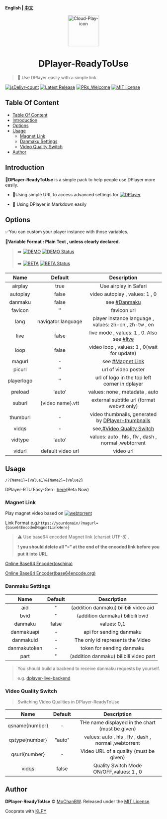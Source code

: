 <b>English | [中文](./README_zh.md)</b>

<p align="center">
<img src="https://cdn.jsdelivr.net/gh/MoChanBW/DPlayer-ReadyToUse@latest/assets/Cloud_Play_128px.png" alt="Cloud-Play-icon" width="100" >
</p>
<h1 align="center">DPlayer-ReadyToUse</h1>

> :dart: Use DPlayer easily with a simple link.

  [![jsDelivr-count](https://img.shields.io/jsdelivr/gh/hm/MoChanBW/DPlayer-ReadyToUse?color=%23e84d3d&logo=jsDelivr&style=flat-square&cacheSeconds=3600)](https://www.jsdelivr.com/package/gh/MoChanBW/DPlayer-ReadyToUse) [![Latest Release](https://img.shields.io/github/v/release/MoChanBW/DPlayer-ReadyToUse?include_prereleases&style=flat-square&logo=GitHub&cacheSeconds=3600)](https://github.com/MoChanBW/DPlayer-ReadyToUse/releases/) [![PRs_Welcome](https://img.shields.io/badge/PRs-welcome-brightgreen.svg?style=flat-square)](https://github.com/MoChanBW/DPlayer-ReadyToUse/commit/master/) [![MIT license](https://img.shields.io/github/license/MoChanBW/DPlayer-ReadyToUse?style=flat-square&cacheSeconds=36000)](https://github.com/MoChanBW/DPlayer-ReadyToUse/blob/master/LICENSE)

## Table Of Content

- [Table Of Content](#table-of-content)
- [Introduction](#introduction)
- [Options](#options)
- [Usage](#usage)
  - [Magnet Link](#magnet-link)
  - [Danmaku Settings](#danmaku-settings)
  - [Video Quality Switch](#video-quality-switch)
- [Author](#author)

## Introduction

:balloon:**DPlayer-ReadyToUse** is a simple pack to help people use DPlayer more easily.

- :rocket:Using simple URL to access advanced settings for [![DPlayer](https://img.shields.io/badge/GitHub-MoePlayer%2FDPlayer-FFAF00?logo=GitHub&style=flat-square&cacheSeconds=36000)](https://github.com/MoePlayer/DPlayer/)

- :beginner: Using DPlayer in Markdown easily
  
## Options

:white_check_mark:You can custom your player instance with those variables.

:pencil:**Variable Format : Plain Text , unless clearly declared.**

> :arrow_right: [![DEMO](https://img.shields.io/badge/DEMO%20on-Cloudflare%20Workers-f38020?logo=cloudflare&logoColor=f38020&style=flat-square&cacheSeconds=36000)](https://dplayer.mochanbw.cn/) [![DEMO Status](https://img.shields.io/uptimerobot/status/m784729343-649b372cd0c06203a3e597ca?label=DEMO%20status&logo=statuspage&logoColor=44CC11&style=flat-square)](https://stats.mochanbw.cn)
>
> :arrow_right: [![BETA](https://img.shields.io/badge/BETA%20RProxy%20by-Cf%20Workers-f38020?logo=cloudflare&logoColor=f38020&style=flat-square&cacheSeconds=36000)](https://dplayer.mochanbw.cn/beta/) [![BETA Status](https://img.shields.io/uptimerobot/status/m784624816-909fad502274ad089ac56ba8?label=BETA%20status&logo=statuspage&logoColor=44CC11&style=flat-square)](https://stats.mochanbw.cn)

|    Name    |      Default       |                                              Description                                              |
|:----------:|:------------------:|:-----------------------------------------------------------------------------------------------------:|
|  airplay   |        true        |                                         Use airplay in Safari                                         |
|  autoplay  |       false        |                                    video autoplay , values: 1 , 0                                     |
|  danmaku   |       false        |                                   see [#Danmaku](#Danmaku-Settings)                                   |
|  favicon   |         ''         |                                              favicon url                                              |
|    lang    | navigator.language |                         player instance language , values: zh-cn , zh-tw , en                         |
|    live    |       false        |          live mode , values: 1 , 0. Also see [#live](https://dplayer.js.org/guide.html#live)          |
|    loop    |       false        |                              video loop , values: 1 , 0(wait for update)                              |
|   magurl   |         -          |                                   see [#Magnet Link](#magnet-link)                                    |
|   picurl   |         ''         |                                          url of video poster                                          |
| playerlogo |         ''         |                             url of logo in the top left corner in dplayer                             |
|  preload   |       'auto'       |                                    values: none , metadata , auto                                     |
|   suburl   |  {video name}.vtt  |                              external subtitle url (format webvtt only)                               |
|  thumburl  |         -          | video thumbnails, generated by [DPlayer-thumbnails](https://github.com/MoePlayer/DPlayer-thumbnails/) |
|   vidqs    |         -          |                          see,[#Video Quality Switch](#Video-Quality-Switch)                           |
|  vidtype   |       'auto'       |                         values: auto , hls , flv , dash , normal ,webtorrent                          |
|   vidurl   | default video url  |                                               video url                                               |

## Usage

`/?{Name1}={Value1}&{Name2}={Value2}`

DPlayer-RTU Easy-Gen : [here](https://dplayer.mochanbw.cn/generator/)(Beta Now)

### Magnet Link

Play magnet video based on [![webtorrent](https://img.shields.io/badge/GitHub-webtorrent%2Fwebtorrent-35B44F?logo=GitHub&style=flat-square&cacheSeconds=36000)](https://github.com/webtorrent/webtorrent)

Link Format e.g.`https://yourdomain/?magurl={base64EncodedMagnetLinkHere}`

> :warning: Use base64 encoded Magnet link (charset UTF-8) .
>
> :heavy_exclamation_mark: **you should delete all "`=`" at the end of the encoded link before you put it into URL**.

[Online Base64 Encoder(oschina)](https://tool.oschina.net/encrypt?type=3)

[Online Base64 Encoder(base64encode.org)](https://www.base64encode.org/)

### Danmaku Settings

|     Name     | Default |              Description               |
|:------------:|:-------:|:--------------------------------------:|
|     aid      |   ''    | (addition danmaku) bilibili video aid  |
|     bvid     |   ''    |    (addition danmaku) bilibili bvid    |
|   danmaku    |  false  |              values: 0,1               |
|  danmakuapi  |    -    |        api for sending danmaku         |
|  danmakuid   |    -    |    The only id represents the Video    |
| danmakutoken |    -    |       token for sending danmaku        |
|     part     |   ''    | (addition danmaku) bilibili video part |

> You should build a backend to receive danmaku requests by yourself.
>
> e.g. [dplayer-live-backend](https://github.com/Izumi-kun/dplayer-live-backend)

### Video Quality Switch

> Switching Video Qualities in DPlayer-ReadyToUse

|      Name      | Default |                     Description                      |
|:--------------:|:-------:|:----------------------------------------------------:|
| qsname{number} |    -    |   THe name displayed in the chart (must be given)    |
| qstype{number} | "auto"  | values: auto , hls , flv , dash , normal ,webtorrent |
| qsurl{number}  |    -    |        Video URL of a quality (must be given)        |
|     vidqs      |  false  |       Quality Switch Mode ON/OFF,values: 1 , 0       |



## Author

**DPlayer-ReadyToUse** © [MoChanBW](https://github.com/MoChanBW/). Released under the [MIT License](./LICENSE).

Cooprate with [KLPY](https://github.com/KLPY-shuai/)

